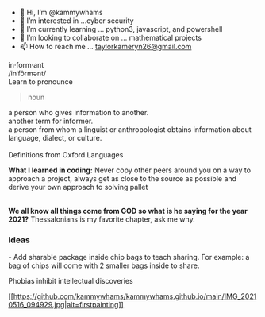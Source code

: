
- 👋 Hi, I’m @kammywhams
- 👀 I’m interested in ...cyber security
- 🌱 I’m currently learning ... python3, javascript, and powershell
- 💞️ I’m looking to collaborate on ... mathematical projects
- 📫 How to reach me ... taylorkameryn26@gmail.com

<!---
kammywhams/kammywhams is a ✨ special ✨ repository because its `README.md` (this file) appears on your GitHub profile.
You can click the Preview link to take a look at your changes.
--->

in·form·ant<br>
/inˈfôrmənt/<br>
Learn to pronounce<br>
<blockquote>noun</blockquote>
a person who gives information to another.<br>
another term for informer.<br>
a person from whom a linguist or anthropologist obtains information about language, dialect, or culture.<br>
<br>
Definitions from Oxford Languages<br>


<strong>What I learned in coding:</strong> Never copy other peers around you on a way to approach a project, always get as close to the source as possible and derive your own approach to solving pallet<br><br>

<strong>We all know all things come from GOD so what is he saying for the year 2021?</strong> Thessalonians is my favorite chapter, ask me why.

<h3>Ideas</h3>
- Add sharable package inside chip bags to teach sharing. For example: a bag of chips will come with 2 smaller bags inside to share.


<br>

Phobias inhibit intellectual discoveries

[[https://github.com/kammywhams/kammywhams.github.io/main/IMG_20210516_094929.jpg|alt=firstpainting]]
